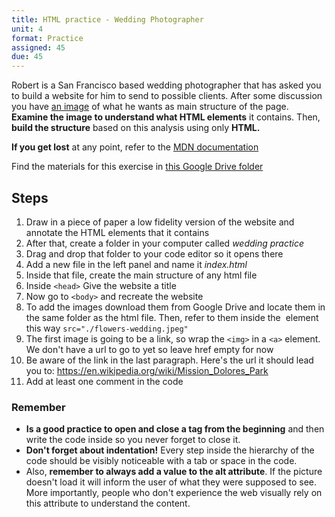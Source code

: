 ```yaml
---
title: HTML practice - Wedding Photographer
unit: 4
format: Practice
assigned: 45
due: 45
---
```

Robert is a San Francisco based wedding photographer that has asked you to build a website for him to send to possible clients. After some discussion you have [an image](https://drive.google.com/open?id=1kuTbMWOnBie0Y9Pv35lDMifK_cpnbB4x) of what he wants as main structure of the page. **Examine the image to understand what HTML elements** it contains. Then, **build the structure** based on this analysis using only **HTML.**

**If you get lost** at any point, refer to the [MDN documentation](https://developer.mozilla.org/en-US/) 

Find the materials for this exercise in [this Google Drive folder](https://drive.google.com/drive/u/0/folders/1B3biYboD83MUOI_HFB35ag9NrWzxJv1Q)

## Steps

1. Draw in a piece of paper a low fidelity version of the website and annotate the HTML elements that it contains
2. After that, create a folder in your computer called *wedding practice*
3. Drag and drop that folder to your code editor so it opens there
4. Add a new file in the left panel and name it *index.html* 
5. Inside that file, create the main structure of any html file
6. Inside `<head>` Give the website a title
7. Now go to `<body>` and recreate the website
8. To add the images download them from Google Drive and locate them in the same folder as the html file. Then, refer to them inside the <img> element this way `src="./flowers-wedding.jpeg"`
9. The first image is going to be a link, so wrap the `<img>` in a `<a>` element. We don't have a url to go to yet so leave href empty for now
10. Be aware of the link in the last paragraph. Here's the url it should lead you to: <https://en.wikipedia.org/wiki/Mission_Dolores_Park>
11. Add at least one comment in the code

### Remember

* **Is a good practice to open and close a tag from the beginning** and then write the code inside so you never forget to close it.
* **Don't forget about indentation!** Every step inside the hierarchy of the code should be visibly noticeable with a tab or space in the code.
* Also, **remember to always add a value to the alt attribute**. If the picture doesn't load it will inform the user of what they were supposed to see. More importantly, people who don't experience the web visually rely on this attribute to understand the content.
